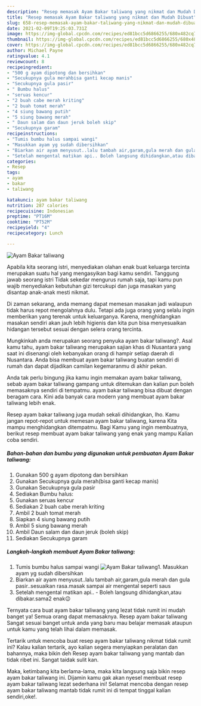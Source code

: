 ```yaml
---
description: "Resep memasak Ayam Bakar taliwang yang nikmat dan Mudah Dibuat"
title: "Resep memasak Ayam Bakar taliwang yang nikmat dan Mudah Dibuat"
slug: 658-resep-memasak-ayam-bakar-taliwang-yang-nikmat-dan-mudah-dibuat
date: 2021-02-09T19:25:03.731Z
image: https://img-global.cpcdn.com/recipes/ed81bcc5d6866255/680x482cq70/ayam-bakar-taliwang-foto-resep-utama.jpg
thumbnail: https://img-global.cpcdn.com/recipes/ed81bcc5d6866255/680x482cq70/ayam-bakar-taliwang-foto-resep-utama.jpg
cover: https://img-global.cpcdn.com/recipes/ed81bcc5d6866255/680x482cq70/ayam-bakar-taliwang-foto-resep-utama.jpg
author: Michael Payne
ratingvalue: 4.1
reviewcount: 8
recipeingredient:
- "500 g ayam dipotong dan bersihkan"
- "Secukupnya gula merahbisa ganti kecap manis"
- "Secukupnya gula pasir"
- " Bumbu halus"
- "seruas kencur"
- "2 buah cabe merah kriting"
- "2 buah tomat merah"
- "4 siung bawang putih"
- "5 siung bawang merah"
- " Daun salam dan daun jeruk boleh skip"
- "Secukupnya garam"
recipeinstructions:
- "Tumis bumbu halus sampai wangi"
- "Masukkan ayam yg sudah dibersihkan"
- "Biarkan air ayam menyusut..lalu tambah air,garam,gula merah dan gula pasir..sesuaikan rasa.masak sampai air mengental seperti saus"
- "Setelah mengental matikan api.. Boleh langsung dihidangkan,atau dibakar.sama2 enak😉"
categories:
- Resep
tags:
- ayam
- bakar
- taliwang

katakunci: ayam bakar taliwang 
nutrition: 287 calories
recipecuisine: Indonesian
preptime: "PT16M"
cooktime: "PT52M"
recipeyield: "4"
recipecategory: Lunch

---
```



![Ayam Bakar taliwang](https://img-global.cpcdn.com/recipes/ed81bcc5d6866255/680x482cq70/ayam-bakar-taliwang-foto-resep-utama.jpg)

Apabila kita seorang istri, menyediakan olahan enak buat keluarga tercinta merupakan suatu hal yang mengasyikan bagi kamu sendiri. Tanggung jawab seorang istri Tidak sekedar mengurus rumah saja, tapi kamu pun wajib menyediakan kebutuhan gizi tercukupi dan juga masakan yang disantap anak-anak mesti nikmat.

Di zaman  sekarang, anda memang dapat memesan masakan jadi walaupun tidak harus repot mengolahnya dulu. Tetapi ada juga orang yang selalu ingin memberikan yang terenak untuk keluarganya. Karena, menghidangkan masakan sendiri akan jauh lebih higienis dan kita pun bisa menyesuaikan hidangan tersebut sesuai dengan selera orang tercinta. 



Mungkinkah anda merupakan seorang penyuka ayam bakar taliwang?. Asal kamu tahu, ayam bakar taliwang merupakan sajian khas di Nusantara yang saat ini disenangi oleh kebanyakan orang di hampir setiap daerah di Nusantara. Anda bisa membuat ayam bakar taliwang buatan sendiri di rumah dan dapat dijadikan camilan kegemaranmu di akhir pekan.

Anda tak perlu bingung jika kamu ingin memakan ayam bakar taliwang, sebab ayam bakar taliwang gampang untuk ditemukan dan kalian pun boleh memasaknya sendiri di tempatmu. ayam bakar taliwang bisa dibuat dengan beragam cara. Kini ada banyak cara modern yang membuat ayam bakar taliwang lebih enak.

Resep ayam bakar taliwang juga mudah sekali dihidangkan, lho. Kamu jangan repot-repot untuk memesan ayam bakar taliwang, karena Kita mampu menghidangkan ditempatmu. Bagi Kamu yang ingin membuatnya, berikut resep membuat ayam bakar taliwang yang enak yang mampu Kalian coba sendiri.

<!--inarticleads1-->

##### Bahan-bahan dan bumbu yang digunakan untuk pembuatan Ayam Bakar taliwang:

1. Gunakan 500 g ayam dipotong dan bersihkan
1. Gunakan Secukupnya gula merah(bisa ganti kecap manis)
1. Gunakan Secukupnya gula pasir
1. Sediakan  Bumbu halus:
1. Gunakan seruas kencur
1. Sediakan 2 buah cabe merah kriting
1. Ambil 2 buah tomat merah
1. Siapkan 4 siung bawang putih
1. Ambil 5 siung bawang merah
1. Ambil  Daun salam dan daun jeruk (boleh skip)
1. Sediakan Secukupnya garam




<!--inarticleads2-->

##### Langkah-langkah membuat Ayam Bakar taliwang:

1. Tumis bumbu halus sampai wangi
<img src="https://img-global.cpcdn.com/steps/7ba4f93a15fc669a/160x128cq70/ayam-bakar-taliwang-langkah-memasak-1-foto.jpg" alt="Ayam Bakar taliwang">1. Masukkan ayam yg sudah dibersihkan
1. Biarkan air ayam menyusut..lalu tambah air,garam,gula merah dan gula pasir..sesuaikan rasa.masak sampai air mengental seperti saus
1. Setelah mengental matikan api.. - Boleh langsung dihidangkan,atau dibakar.sama2 enak😉




Ternyata cara buat ayam bakar taliwang yang lezat tidak rumit ini mudah banget ya! Semua orang dapat memasaknya. Resep ayam bakar taliwang Sangat sesuai banget untuk anda yang baru mau belajar memasak ataupun untuk kamu yang telah lihai dalam memasak.

Tertarik untuk mencoba buat resep ayam bakar taliwang nikmat tidak rumit ini? Kalau kalian tertarik, ayo kalian segera menyiapkan peralatan dan bahannya, maka bikin deh Resep ayam bakar taliwang yang mantab dan tidak ribet ini. Sangat taidak sulit kan. 

Maka, ketimbang kita berlama-lama, maka kita langsung saja bikin resep ayam bakar taliwang ini. Dijamin kamu gak akan nyesel membuat resep ayam bakar taliwang lezat sederhana ini! Selamat mencoba dengan resep ayam bakar taliwang mantab tidak rumit ini di tempat tinggal kalian sendiri,oke!.

